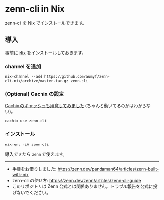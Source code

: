 # zenn-cli in Nix

zenn-cli を Nix でインストールできます。

## 導入

事前に [Nix](https://nixos.org) をインストールしておきます。

### channel を追加


```shell
nix-channel --add https://github.com/aumyf/zenn-cli.nix/archive/master.tar.gz zenn-cli
```

### (Optional) Cachix の設定

[Cachix のキャッシュも用意してみました](https://app.cachix.org/cache/zenn-cli) (ちゃんと動いてるのかはわからない)。

```shell
cachix use zenn-cli
```

### インストール

```shell
nix-env -iA zenn-cli
```

導入できたら `zenn` で使えます。

---

- 手順をお借りしました: https://zenn.dev/pandaman64/articles/zenn-built-with-nix
- zenn-cli の使い方: https://zenn.dev/zenn/articles/zenn-cli-guide
- このリポジトリは Zenn 公式とは関係ありません。トラブル報告を公式に投げないでください。
